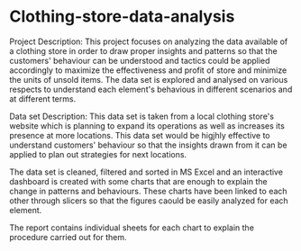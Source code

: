 # Clothing-store-data-analysis
Project Description:
This project focuses on analyzing the data available of a clothing store in order to draw proper insights and patterns so that the customers' behaviour can be understood and tactics could be applied accordingly to maximize the effectiveness and profit of store and minimize the units of unsold items. The data set is explored and analysed on various respects to understand each element's behavious in different scenarios and at different terms.

Data set Description:
This data set is taken from a local clothing store's website which is planning to expand its operations as well as increases its presence at more locations. This data set would be higjhly effective to understand customers' behaviour so that the insights drawn from it can be applied to plan out strategies for next locations. 

The data set is cleaned, filtered and sorted in MS Excel and an interactive dashboard is created with some charts that are enough to explain the change in patterns and behaviours. These charts have been linked to each other through slicers so that the figures caould be easily analyzed for each element.

The report contains individual sheets for each chart to explain the procedure carried out for them.  


